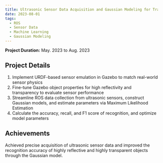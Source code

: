 ```yaml
---
title: Ultrasonic Sensor Data Acquisition and Gaussian Modeling for Transparent and Reflective Object Recognition in ROS
date: 2023-08-01
tags:
  - ROS
  - Sensor Data
  - Machine Learning
  - Gaussian Modeling
---
```


**Project Duration:** May. 2023 to Aug. 2023

## Project Details

1. Implement URDF-based sensor emulation in Gazebo to match real-world sensor physics
2. Fine-tune Gazebo object properties for high reflectivity and transparency to evaluate sensor performance
3. Streamline ROS data collection from ultrasonic sensors, construct Gaussian models, and estimate parameters via Maximum Likelihood Estimation
4. Calculate the accuracy, recall, and F1 score of recognition, and optimize model parameters

## Achievements

Achieved precise acquisition of ultrasonic sensor data and improved the recognition accuracy of highly reflective and highly transparent objects through the Gaussian model.

<!--more-->
